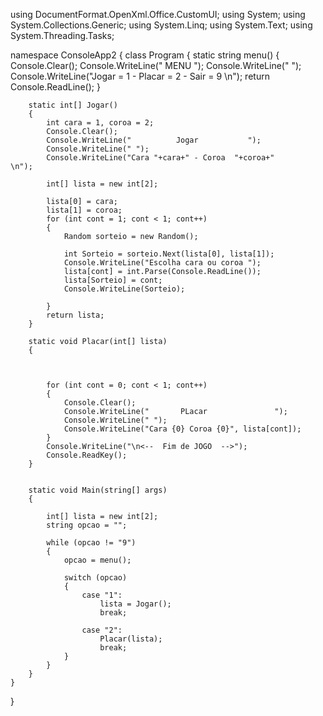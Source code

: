 using DocumentFormat.OpenXml.Office.CustomUI;
using System;
using System.Collections.Generic;
using System.Linq;
using System.Text;
using System.Threading.Tasks;

namespace ConsoleApp2
{
    class Program
    {
        static string menu()
        {
            Console.Clear();
            Console.WriteLine("               MENU               ");
            Console.WriteLine(" ");
            Console.WriteLine("Jogar = 1 - Placar = 2 - Sair = 9 \n");
            return Console.ReadLine();
        }

        

        static int[] Jogar()
        {
            int cara = 1, coroa = 2;
            Console.Clear();
            Console.WriteLine("          Jogar           ");
            Console.WriteLine(" ");
            Console.WriteLine("Cara "+cara+" - Coroa  "+coroa+"       \n");

            int[] lista = new int[2];       
            
            lista[0] = cara;
            lista[1] = coroa;
            for (int cont = 1; cont < 1; cont++)
            {
                Random sorteio = new Random();
                
                int Sorteio = sorteio.Next(lista[0], lista[1]);
                Console.WriteLine("Escolha cara ou coroa ");
                lista[cont] = int.Parse(Console.ReadLine());
                lista[Sorteio] = cont;
                Console.WriteLine(Sorteio);

            }
            return lista;
        }

        static void Placar(int[] lista)
        {
            
            
            
            for (int cont = 0; cont < 1; cont++)
            {
                Console.Clear();
                Console.WriteLine("       PLacar               ");
                Console.WriteLine(" ");
                Console.WriteLine("Cara {0} Coroa {0}", lista[cont]);
            }
            Console.WriteLine("\n<--  Fim de JOGO  -->");
            Console.ReadKey();
        }


        static void Main(string[] args)
        {

            int[] lista = new int[2];
            string opcao = "";

            while (opcao != "9")
            {
                opcao = menu();

                switch (opcao)
                {
                    case "1":
                        lista = Jogar();
                        break;

                    case "2":
                        Placar(lista);
                        break;
                }
            }
        }
    }
}
